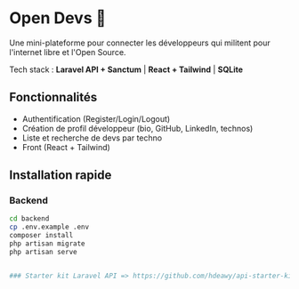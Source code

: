 # Open Devs 🚀

Une mini-plateforme pour connecter les développeurs qui militent pour l'internet libre et l'Open Source.

Tech stack : **Laravel API + Sanctum** | **React + Tailwind** | **SQLite**


## Fonctionnalités
- Authentification (Register/Login/Logout)
- Création de profil développeur (bio, GitHub, LinkedIn, technos)
- Liste et recherche de devs par techno
- Front (React + Tailwind)

## Installation rapide
### Backend
```bash
cd backend
cp .env.example .env
composer install
php artisan migrate
php artisan serve


### Starter kit Laravel API => https://github.com/hdeawy/api-starter-kit
